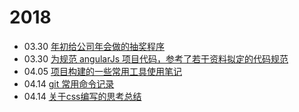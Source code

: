 # 2018
* 03.30 [年初给公司年会做的抽奖程序](https://jiafengz.github.io/work-summary/drawPrize/src/app.html)
* 03.30 [为规范 angularJs 项目代码，参考了若干资料拟定的代码规范](https://github.com/JiaFengZ/work-summary/blob/master/doc/angular-guide.md)
* 04.05 [项目构建的一些常用工具使用笔记](https://github.com/JiaFengZ/work-summary/blob/master/doc/project-guide.md)
* 04.14 [git 常用命令记录](./doc/git.md)
* 04.14 [关于css编写的思考总结](./doc/cssCode.md)
